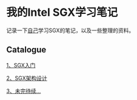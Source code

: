 # 我的Intel SGX学习笔记

记录一下[自己](blog.rookiehacker.org)学习SGX的笔记，以及一些整理的资料。

## Catalogue

[1、SGX入门](SGX入门.md)

[2、SGX架构设计](SGX架构设计.md)

[3、未完待续...](https://github.com/h3h3da/SGX-Study)

